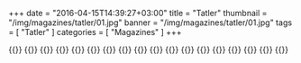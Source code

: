 +++
date = "2016-04-15T14:39:27+03:00"
title = "Tatler"
thumbnail = "/img/magazines/tatler/01.jpg"
banner = "/img/magazines/tatler/01.jpg"
tags = [ "Tatler" ]
categories = [ "Magazines" ]
+++

{{<mkimage src="/img/magazines/tatler/01.jpg">}}
{{<mkimage src="/img/magazines/tatler/02.jpg">}}
{{<mkimage src="/img/magazines/tatler/03.jpg">}}
{{<mkimage src="/img/magazines/tatler/04.jpg">}}
{{<mkimage src="/img/magazines/tatler/05.jpg">}}
{{<mkimage src="/img/magazines/tatler/06.jpg">}}
{{<mkimage src="/img/magazines/tatler/07.jpg">}}
{{<mkimage src="/img/magazines/tatler/08.jpg">}}
{{<mkimage src="/img/magazines/tatler/09.jpg">}}
{{<mkimage src="/img/magazines/tatler/10.jpg">}}
{{<mkimage src="/img/magazines/tatler/11.jpg">}}
{{<mkimage src="/img/magazines/tatler/12.jpg">}}
{{<mkimage src="/img/magazines/tatler/13.jpg">}}
{{<mkimage src="/img/magazines/tatler/14.jpg">}}
{{<mkimage src="/img/magazines/tatler/15.jpg">}}
{{<mkimage src="/img/magazines/tatler/16.jpg">}}
{{<mkimage src="/img/magazines/tatler/17.jpg">}}
{{<mkimage src="/img/magazines/tatler/18.jpg">}}

